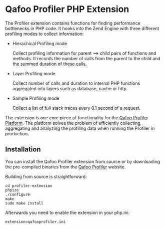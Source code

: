 # Qafoo Profiler PHP Extension

The Profiler extension contains functions for finding performance
bottlenecks in PHP code. It hooks into the Zend Engine with three different
profiling modes to collect information:

- Hierachical Profiling mode

    Collect profiling information for parent ==> child pairs of functions and
    methods. It records the number of calls from the parent to the child and
    the summed duration of these calls.

- Layer Profiling mode 

    Collect number of calls and duration to internal PHP functions aggregated
    into layers such as database, cache or http.

- Sample Profiling mode 

    Collect a list of full stack traces every 0.1 second of a request.

The extension is one core piece of functionality for the [Qafoo Profiler
Platform](https://qafoolabs.com). The platform solves the problem of
efficiently collecting, aggregating and analyzing the profiling data when
running the Profiler in production. 

## Installation

You can install the Qafoo Profiler extension from source or by downloading the
pre-compiled binaries from the [Qafoo
Profiler](https://qafoolabs.com/profiler/downloads) website.

Building from source is straightforward:

    cd profiler-extension
    phpize
    ./configure
    make
    sudo make install

Afterwards you need to enable the extension in your php.ini:

    extension=qafooprofiler.ini

